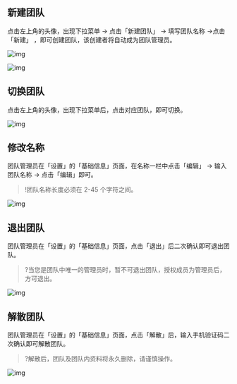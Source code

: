 

## 新建团队

点击左上角的头像，出现下拉菜单 -> 点击「新建团队」 -> 填写团队名称 ->点击「新建」 ，即可创建团队，该创建者将自动成为团队管理员。

![img](https://cdn.codesign.qq.com/hcimages/20224/ff25f10f-8621-405a-92df-b93539785f07.png)

![img](https://cdn.codesign.qq.com/hcimages/20224/b8b054ad-7f0f-44b8-9063-cff022fdf9f3.png)

## 切换团队

点击左上角的头像，出现下拉菜单后，点击对应团队，即可切换。

![img](https://cdn.codesign.qq.com/hcimages/20224/3519b63d-e31b-41d1-a55c-90a72e00c6f5.png)

## 修改名称

团队管理员在「设置」的「基础信息」页面，在名称一栏中点击「编辑」 -> 输入团队名称 -> 点击「编辑」即可。

>!团队名称长度必须在 2-45 个字符之间。

![img](https://cdn.codesign.qq.com/hcimages/20224/a42c8232-64f2-4ed6-825f-3e34713225ba.png)

## 退出团队

团队管理员在「设置」的「基础信息」页面，点击「退出」后二次确认即可退出团队。

>?当您是团队中唯一的管理员时，暂不可退出团队，授权成员为管理员后，方可退出。


![img](https://cdn.codesign.qq.com/hcimages/20224/d1761725-4ae2-439e-b071-76574d344d39.png)

## 解散团队

团队管理员在「设置」的「基础信息」页面，点击「解散」后，输入手机验证码二次确认即可解散团队。

>?解散后，团队及团队内资料将永久删除，请谨慎操作。


![img](https://cdn.codesign.qq.com/hcimages/20224/62bc50cb-cfaa-450c-9b6a-75edb622c10d.png)
